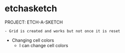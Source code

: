 # etchasketch
PROJECT: ETCH-A-SKETCH

    - Grid is created and works but not once it is reset

- Changing cell colors
    - I can change cell colors